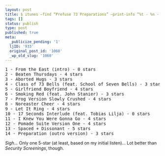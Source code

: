 ```yaml
---
layout: post
title: $ itunes –find “Prefuse 73 Preparations” –print-info “%t - %n - %r stars”
tags: []
status: publish
type: post
published: true
meta:
  _publicize_pending: '1'
  ljID: '933'
  original_post_id: '1060'
  _wp_old_slug: '1060'
---
```

<pre>
1 - From the East (intro) - 0 stars
2 - Beaten Thursdays - 4 stars
3 - Aborted Hugs - 3 stars
4 - Class of 73 Bells (feat. School of Seven Bells) - 3 stars
5 - Girlfriend Boyfriend - 4 stars
6 - Smoking Red (feat. John Stanier) - 3 stars
7 - Prog Version Slowly Crushed - 4 stars
8 - Noreaster Cheer - 4 stars
9 - Let It Ring - 4 stars
10 - 17 Seconds Interlude (feat. Tobias Lilja) - 0 stars
11 - I Knew You Were Gonna Go - 4 stars
12 - Pomade Suite Version One - 4 stars
13 - Spaced + Dissonant - 5 stars
14 - Preparation (outro version) - 3 stars
</pre>

<em>Sigh...</em>  Only one 5-star (at least, based on my initial listen)...  Lot better than <em>Security Screenings</em>, though.
